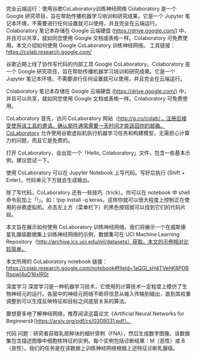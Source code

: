 完全云端运行：使用谷歌CoLaboratory训练神经网络
Colaboratory 是一个 Google 研究项目，旨在帮助传播机器学习培训和研究成果。它是一个 Jupyter 笔记本环境，不需要进行任何设置就可以使用，并且完全在云端运行。Colaboratory 笔记本存储在 Google 云端硬盘 (https://drive.google.com/) 中，并且可以共享，就如同您使用 Google 文档或表格一样。Colaboratory 可免费使用。本文介绍如何使用 Google CoLaboratory 训练神经网络。
工具链接：https://colab.research.google.com/

谷歌近期上线了协作写代码的内部工具 Google CoLaboratory。Colaboratory 是一个 Google 研究项目，旨在帮助传播机器学习培训和研究成果。它是一个 Jupyter 笔记本环境，不需要进行任何设置就可以使用，并且完全在云端运行。

Colaboratory 笔记本存储在 Google 云端硬盘 (https://drive.google.com/) 中，并且可以共享，就如同您使用 Google 文档或表格一样。Colaboratory 可免费使用。

CoLaboratory
首先，访问 CoLaboratory 网站（http://g.co/colab），注册后接受使用该工具的邀请。确认邮件通常需要一天时间才能返回你的邮箱。CoLaboratory 允许使用谷歌虚拟机执行机器学习任务和构建模型，无需担心计算力的问题，而且它是免费的。

打开 CoLaboratory，会出现一个「Hello, Colaboratory」文件，包含一些基本示例。建议尝试一下。

使用 CoLaboratory 可以在 Jupyter Notebook 上写代码。写好后执行 (Shift + Enter)，代码单元下方就会生成输出。



除了写代码，CoLaboratory 还有一些技巧（trick）。你可以在 notebook 中 shell 命令前加上「!」。如：!pip install -q keras。这样你就可以很大程度上控制正在使用的谷歌虚拟机。点击左上方（菜单栏下）的黑色按钮就可以找到它们的代码片段。

本文旨在展示如何使用 CoLaboratory 训练神经网络。我们将展示一个在威斯康星乳腺癌数据集上训练神经网络的示例，数据集可在 UCI Machine Learning Repository（http://archive.ics.uci.edu/ml/datasets）获取。本文的示例相对比较简单。

本文所用的 CoLaboratory notebook 链接：https://colab.research.google.com/notebook#fileId=1aQGl_sH4TVehK8PDBRspwI4pD16xIR0r

深度学习
深度学习是一种机器学习技术，它使用的计算技术一定程度上模仿了生物神经元的运行。各层中的神经元网络不断将信息从输入传输到输出，直到其权重调整到可以生成反映特征和目标之间底层关系的算法。

要想更多地了解神经网络，推荐阅读这篇论文《Artificial Neural Networks for Beginners》（https://arxiv.org/pdf/cs/0308031.pdf）。

代码
问题：研究者获取乳房肿块的细针穿刺（FNA），然后生成数字图像。该数据集包含描述图像中细胞核特征的实例。每个实例包括诊断结果：M（恶性）或 B（良性）。我们的任务是在该数据上训练神经网络根据上述特征诊断乳腺癌。
